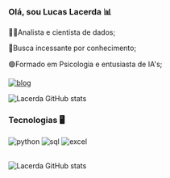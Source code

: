 ### Olá, sou Lucas Lacerda 📊

👨‍💻Analista e cientista de dados;

🧠Busca incessante por conhecimento;

🟢Formado em Psicologia e entusiasta de IA's;

[![blog](https://img.shields.io/badge/LinkedIn-0077B5?style=for-the-badge&logo=linkedin&logoColor=white)](https://www.linkedin.com/in/lucasanalistadados/)

![Lacerda GitHub stats](https://github-readme-stats.vercel.app/api?username=lucasodl95&show_icons=true&theme=dark)

### Tecnologias 🖥️
<div style= "display: inline_block">
<img align = "center" alt="python" src="https://img.shields.io/badge/Python-14354C?style=for-the-badge&logo=python&logoColor=white" />
<img align = "center" alt="sql" src="https://img.shields.io/badge/PostgreSQL-316192?style=for-the-badge&logo=postgresql&logoColor=white" />
<img align = "center" alt="excel" src="https://img.shields.io/badge/Microsoft_Excel-217346?style=for-the-badge&logo=microsoft-excel&logoColor=white" />
</div><br/>

![Lacerda GitHub stats](https://github-readme-stats.vercel.app/api/top-langs/?username=lucasodl95&theme=dark)

